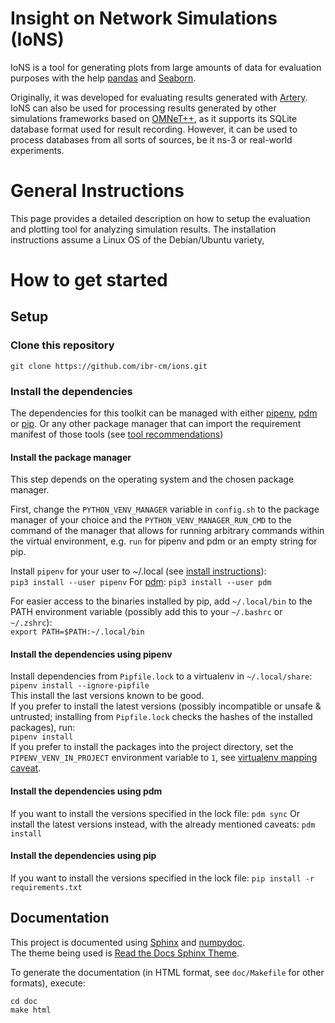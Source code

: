 # Insight on Network Simulations (IoNS)

IoNS is a tool for generating plots from large amounts of data for evaluation purposes with the help [pandas](https://pandas.pydata.org/) and [Seaborn](https://seaborn.pydata.org/).

Originally, it was developed for evaluating results generated with [Artery](http://artery.v2x-research.eu/). 
IoNS can also be used for processing results generated by other simulations frameworks based on [OMNeT++](https://omnetpp.org/), as it supports its SQLite database format used for result recording.
However, it can be used to process databases from all sorts of sources, be it ns-3 or real-world experiments.

# General Instructions

This page provides a detailed description on how to setup the evaluation and plotting tool for analyzing simulation results.
The installation instructions assume a Linux OS of the Debian/Ubuntu variety, 

# How to get started
## Setup

### Clone this repository  
`git clone https://github.com/ibr-cm/ions.git`

### Install the dependencies

The dependencies for this toolkit can be managed with either [pipenv](https://pipenv.kennethreitz.org/en/latest/), [pdm](https://pdm.fming.dev/latest/) or [pip](https://pip.pypa.io/en/stable/).
Or any other package manager that can import the requirement manifest of those tools (see [tool recommendations](https://packaging.python.org/en/latest/guides/tool-recommendations/))

#### Install the package manager

This step depends on the operating system and the chosen package manager.

First, change the `PYTHON_VENV_MANAGER` variable in `config.sh` to the package
manager of your choice and the `PYTHON_VENV_MANAGER_RUN_CMD` to the command of
the manager that allows for running arbitrary commands within the virtual
environment, e.g. `run` for pipenv and pdm or an empty string for pip.

Install `pipenv` for your user to ~/.local (see [install instructions](https://pipenv.kennethreitz.org/en/latest/install/#pragmatic-installation-of-pipenv)):  
`pip3 install --user pipenv`
For [pdm](https://pdm.fming.dev/latest/#other-installation-methods):
`pip3 install --user pdm`

For easier access to the binaries installed by pip, add `~/.local/bin` to the PATH environment variable (possibly add this to your `~/.bashrc` or `~/.zshrc`):  
`export PATH=$PATH:~/.local/bin`

#### Install the dependencies using pipenv
Install dependencies from `Pipfile.lock` to a virtualenv in `~/.local/share`:  
`pipenv install --ignore-pipfile`  
This install the last versions known to be good.  
If you prefer to install the latest versions (possibly incompatible or unsafe & untrusted; installing from `Pipfile.lock` checks the hashes of the installed packages), run:  
`pipenv install`  
If you prefer to install the packages into the project directory, set the `PIPENV_VENV_IN_PROJECT` environment variable to `1`, see [virtualenv mapping caveat](https://pipenv.kennethreitz.org/en/latest/install/#virtualenv-mapping-caveat).  

#### Install the dependencies using pdm

If you want to install the versions specified in the lock file:
`pdm sync`
Or install the latest versions instead, with the already mentioned caveats:
`pdm install`

#### Install the dependencies using pip

If you want to install the versions specified in the lock file:
`pip install -r requirements.txt`

## Documentation

This project is documented using
 [Sphinx](https://www.sphinx-doc.org)
and
 [numpydoc](https://numpydoc.readthedocs.io).  
The theme being used is [Read the Docs Sphinx Theme](https://sphinx-rtd-theme.readthedocs.io).

To generate the documentation (in HTML format, see `doc/Makefile` for other formats), execute:
```
cd doc
make html
```

